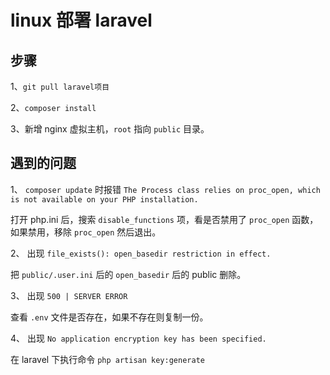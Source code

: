 # linux 部署 laravel

## 步骤

1、`git pull laravel项目`

2、`composer install`

3、新增 nginx 虚拟主机，`root` 指向 `public` 目录。

## 遇到的问题

1、 `composer update` 时报错 `The Process class relies on proc_open, which is not available on your PHP installation.`

打开 php.ini 后，搜索 `disable_functions` 项，看是否禁用了 `proc_open` 函数，如果禁用，移除 `proc_open` 然后退出。

2、 出现 `file_exists(): open_basedir restriction in effect.`

把 `public/.user.ini` 后的 `open_basedir` 后的 public 删除。

3、 出现 `500 | SERVER ERROR`

查看 `.env` 文件是否存在，如果不存在则复制一份。

4、 出现 `No application encryption key has been specified.`

在 laravel 下执行命令 `php artisan key:generate`
